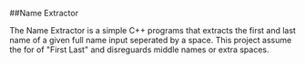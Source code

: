 ##Name Extractor

The Name Extractor is a simple C++ programs that extracts the first and last name of a given full name input seperated by a space. This project assume the for of "First Last" and disreguards middle names or extra spaces.
